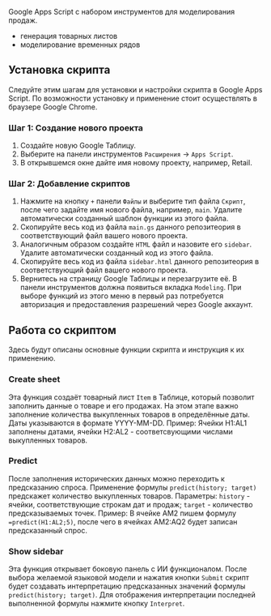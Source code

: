 Google Apps Script с набором инструментов для моделирования продаж.
- генерация товарных листов
- моделирование временных рядов

## Установка скрипта

Следуйте этим шагам для установки и настройки скрипта в Google Apps Script. По возможности установку и применение стоит осуществлять в браузере Google Chrome.

### Шаг 1: Создание нового проекта
1. Создайте новую Google Таблицу.
2. Выберите на панели инструментов `Расширения` -> `Apps Script`.
3. В открывшемся окне дайте имя новому проекту, например, Retail.

### Шаг 2: Добавление скриптов
1. Нажмите на кнопку `+` панели `Файлы` и выберите тип файла `Скрипт`, после чего задайте имя нового файла, например, `main`. Удалите автоматически созданный шаблон функции из этого файла.
2. Скопируйте весь код из файла `main.gs` данного репозитеория в соответствующий файл вашего нового проекта.
3. Аналогичным образом создайте `HTML` файл и назовите его `sidebar`. Удалите автоматически созданный код из этого файла.
4. Скопируйте весь код из файла `sidebar.html` данного репозитеория в соответствующий файл вашего нового проекта.
5. Вернитесь на страницу Google Таблицы и перезагрузите её. В панели инструментов должна появиться вкладка `Modeling`. При выборе функций из этого меню в первый раз потребуется авторизация и предоставления разрешений через Google аккаунт.

## Работа со скриптом

Здесь будут описаны основные функции скрипта и инструкция к их применению.

### Create sheet
Эта функция создаёт товарный лист `Item` в Таблице, который позволит заполнить данные о товаре и его продажах. На этом этапе важно заполнение количества выкупленных товаров в определённые даты. Даты указываются в формате YYYY-MM-DD.
Пример: Ячейки H1:AL1 заполнены датами, ячейки H2:AL2 - соответсвующими числами выкупленных товаров.

### Predict
После заполнения исторических данных можно переходить к предсказанию спроса. Применение формулы `predict(history; target)` предскажет количество выкупленных товаров.
Параметры: `history` - ячейки, соответствующие строкам дат и продаж; `target` - количество предсказываемых точек.
Пример: В ячейке AM2 пишем формулу `=predict(H1:AL2;5)`, после чего в ячейках AM2:AQ2 будет записан предсказанный спрос.

### Show sidebar
Эта функция открывает боковую панель с ИИ функционалом.
После выбора желаемой языковой модели и нажатия кнопки `Submit` скрипт будет создавать интерпретацию предсказанных значений формулы `predict(history; target)`.
Для отображения интерпретации последней выполненной формулы нажмите кнопку `Interpret`.
